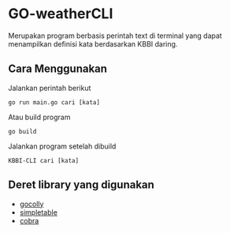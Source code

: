 # GO-weatherCLI

Merupakan program berbasis perintah text di terminal yang dapat menampilkan definisi kata berdasarkan KBBI daring. 

## Cara Menggunakan

Jalankan perintah berikut

```
go run main.go cari [kata]
```

Atau build program

```
go build
```
Jalankan program setelah dibuild

```golang
KBBI-CLI cari [kata]

```

## Deret library yang digunakan 

- [gocolly](https://github.com/gocolly/colly)
- [simpletable](https://github.com/alexeyco/simpletable)
- [cobra](https://github.com/spf13/cobra)


